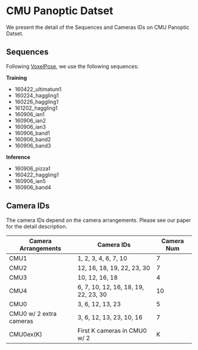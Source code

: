 # CMU Panoptic Datset

We present the detail of the Sequences and Cameras IDs on CMU Panoptic Datset.

## Sequences

Following [VoxelPose](https://arxiv.org/pdf/2004.06239), we use the following sequences:

**Training**

* 160422_ultimatum1
* 160224_haggling1
* 160226_haggling1
* 161202_haggling1
* 160906_ian1
* 160906_ian2
* 160906_ian3
* 160906_band1
* 160906_band2
* 160906_band3

**Inference**

* 160906_pizza1
* 160422_haggling1
* 160906_ian5
* 160906_band4

## Camera IDs

The camera IDs depend on the camera arrangements. Please see our paper for the detail description. 

| Camera Arrangements | Camera IDs | Camera Num |
| --- | --- | --- |
| CMU1 | 1, 2, 3, 4, 6, 7, 10 | 7 |
| CMU2 | 12, 16, 18, 19, 22, 23, 30 | 7 |
| CMU3 | 10, 12, 16, 18 | 4 |
| CMU4 | 6, 7, 10, 12, 16, 18, 19, 22, 23, 30 | 10 |
| CMU0 | 3, 6, 12, 13, 23 | 5 |
| CMU0 w/ 2 extra cameras | 3, 6, 12, 13, 23, 10, 16 | 7 |
| CMU0ex(K) | First K cameras in CMU0 w/ 2 | K |

